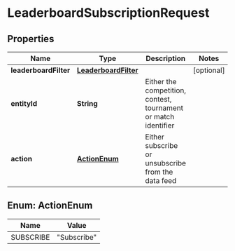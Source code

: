 

# LeaderboardSubscriptionRequest


## Properties

Name | Type | Description | Notes
------------ | ------------- | ------------- | -------------
**leaderboardFilter** | [**LeaderboardFilter**](LeaderboardFilter.md) |  |  [optional]
**entityId** | **String** | Either the competition, contest, tournament or match identifier | 
**action** | [**ActionEnum**](#ActionEnum) | Either subscribe or unsubscribe from the data feed | 



## Enum: ActionEnum

Name | Value
---- | -----
SUBSCRIBE | &quot;Subscribe&quot;



